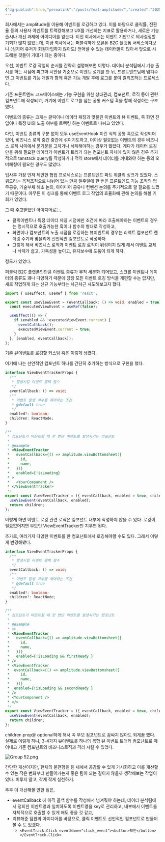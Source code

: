 ```yaml
---
{"dg-publish":true,"permalink":"/posts/feat-amplitude/","created":"2025-08-24","updated":"2025-08-24T19:34:00"}
---
```


회사에서는 amplitude를 이용해 이벤트를 로깅하고 있다. 이를 바탕으로 클릭률, 전환율 등의 사용자 이벤트를 트랙킹해보고 UX를 개선하는 지표로 활용하거나, 새로운 기능 출시나 개선 과제에 아이디어를 얻는다. 이전 회사에서는 이벤트 기반으로 의사결정할 기회가 많지 않았는데, 지금 회사에서는 퍼블릭하게 오픈된 B2C 플랫폼 서비스이다보니 (심지어 유저가 회원가입하지 않아도) 얻어낼 수 있는 데이터들이 많아서 앞으로 시도해볼 것들이 기대가 되는 중이다.

우선, 이벤트 로깅 작업의 순서를 간략히 설명해보면 이렇다. 데이터 분석팀에서 기능 출시를 하는 시점에 피그마 시안을 기준으로 이벤트 설계를 한 뒤, 프론트엔드팀에 넘겨주면 그 이벤트를 기능 개발과 함께 혹은 기능 개발 후에 로그를 붙여 릴리즈하는 프로세스다.

기존 프론트엔드 코드베이스에는 기능 구현을 위한 상태관리, 컴포넌트, 로직 등이 관련 컴포넌트에 작성되고, 거기에 이벤트 로그를 심는 공통 커스텀 훅을 함께 작성하는 구조였다.

이벤트의 종류는 크게는 클릭이나 데이터 패칭과 맞물린 이벤트와 뷰 이벤트, 즉 화면 진입이나 특정 UI의 노출 여부를 트랙킹 하는 이벤트로 나뉘고 있었다.

다만, 이벤트 종류의 구분 없이 모두 useEventHook 이런 식의 공통 훅으로 작성되어 있어, 비즈니스 로직 중간 중간에 섞이기도하고, 더이상 필요없는 이벤트의 경우 비즈니스 로직 사이에서 분기문을 고치거나 삭제해야하는 경우가 많았다. 게다가 데이터 로깅만을 위해 필요한 데이터가 이벤트가 트리거 되는 컴포넌트 자체에 있지 않은 경우 추가적으로 tanstack query를 작성하거나 적역 store에서 데이터를 꺼내와야 하는 등의 오버페칭이 필요한 경우도 많았다. 

입사후 가장 먼저 제안한 협업 프로세스로는 프론트엔드 파트 위클리 싱크가 있었다. 스쿼드라는 목적조직으로 나뉘어 있는 만큼 일주일에 한 번은 프론트엔드 기능 조직의 업무공유, 기술부채 해소 논의, 아이디어 공유나 컨벤션 논의를 주기적으로 할 필요를 느꼈기 때문이다. 아무튼 이 싱크를 통해 이벤트 로그 작업의 효율화에 관해 논의를 해볼 기회가 있었다.

그 때 주고받았던 아이디어로는, 
- 클릭이벤트나 특정 데이터 페칭 시점에만 조건에 따라 호출해야하는 이벤트의 경우는 명시적으로 호출가능한 훅이나 함수의 형태로 작성하고, 
- 화면이나 컴포넌트의 노출 시점을 로깅하는 뷰이벤트의 경우는 리액트 컴포넌트 렌더링 주기와 맞물리게 선언적인 컴포넌트로 작성하자.
- 그렇게 해서 비즈니스 로직과 이벤트 로깅 로직이 뒤섞이지 않게 해서 이벤트 교체나 삭제가 쉽고, 가독성을 높이고, 유지보수에 도움이 되게 하자.

정도가 있었다.

퍼블릭 B2C 플랫폼인만큼 이벤트 종류가 무척 세분화 되어있고, 스크롤 이벤트나 데이터의 종류도 꽤나 다양하기 때문에 당장 모든 이벤트 로깅 방식을 개편할 수는 없지만, 새로 작업하게 되는 신규 기능부터는 차근차근 시도해보고자 했다.

```ts
import { useEffect, useRef } from 'react';

export const useViewEvent = (eventCallback: () => void, enabled = true) => {
  const executedViewEvent = useRef(false);

  useEffect(() => {
    if (enabled && !executedViewEvent.current) {
      eventCallback();
      executedViewEvent.current = true;
    }
  }, [enabled, eventCallback]);
};
```

기존 뷰이벤트를 로깅할 커스텀 훅은 이렇게 생겼다.

여기에 나는 선언적인 컴포넌트 하나를 간단히 추가하는 방식으로 구현을 했다. 

```ts
interface ViewEventTrackerProps {
  /**
   * 발생시킬 이벤트 콜백 함수
   */
  eventCallback: () => void;
  /**
   * 이벤트 발생 여부를 제어하는 조건
   * @default true
   */
  enabled?: boolean;
  children: ReactNode;
}

/**
 * 컴포넌트가 마운트될 때 한 번만 이벤트를 발생시키는 컴포넌트
 *
 * @example
 * <ViewEventTracker
 *   eventCallback={() => amplitude.viewBottomsheet({
 *     id,
 *     name,
 *   })}
 *   enabled={!isLoading}
 * >
 *   <YourComponent />
 * </ViewEventTracker>
 */
export const ViewEventTracker = ({ eventCallback, enabled = true, children }: ViewEventTrackerProps) => {
  useViewEvent(eventCallback, enabled);
  return children;
};
```

이렇게 하면 이벤트 로깅 관련 로직은 컴포넌트 내부에 작성하지 않을 수 있다. 로깅이 필요없어지면 부모인 ViewEventTracker만 지우면 된다.

추가로, 여러가지 다양한 이벤트를 한 컴포넌트에서 로깅해야할 수도 있다. 그래서 이렇게 변경해봤다.

```ts
interface ViewEventTrackerProps {
  /**
   * 발생시킬 이벤트 콜백 함수
   */
  eventCallback: () => void;
  /**
   * 이벤트 발생 여부를 제어하는 조건
   * @default true
   */
  enabled?: boolean;
  children?: ReactNode;
}

/**
 * 컴포넌트가 마운트될 때 한 번만 이벤트를 발생시키는 컴포넌트
 *
 * @example
 * <>
 * <ViewEventTracker
 *   eventCallback={() => amplitude.viewBottomsheet({
 *     id,
 *     name,
 *   })}
 *   enabled={!isLoading && firstReady }
 * />
 * <ViewEventTracker 
 *  eventCallback={() => amplitude.viewBottomsheet({
 *     id,
 *     name,
 *   })}
 *  enabled={!isLoading && secondReady }
 * />
 * <YourComponent />
 * </>
 */
export const ViewEventTracker = ({ eventCallback, enabled = true, children }: ViewEventTrackerProps) => {
  useViewEvent(eventCallback, enabled);
  return children;
};
```

children prop을 optional하게 해서 꼭 부모 컴포넌트로 감싸지 않아도 되게끔 했다. 실제로 이렇게 하니, 3-4가지 뷰이벤트를 하나의 복합 뷰 이벤트 트래커 컴포넌트로 떼어내고 기존 컴포넌트의 비즈니스로직과 격리 시킬 수 있었다.

![Group 52.png](/img/user/Group%2052.png)

간단한 개선이지만, 현재의 불편함을 팀 내에서 공감할 수 있게 가시화하고 이를 개선할 수 있는 작은 변화부터 만들어가는게 좋은 팀이 되는 길이지 않을까 생각해보는 작업이었다. 미루지 말고, 작게 작게 실천하기.

추후 더 개선해볼 만한 점은, 
- eventCallback 에 아직 콜백 함수를 작성해서 넘겨줘야 하는데, 데이터 분석팀에서 정의한 이벤트명과 일치하도록 이벤트명을 key로 관리하고, 내부에서 이벤트를 자체적으로 호출할 수 있게 해도 좋을 것 같고,
- 리뷰해준 팀원의 아이디어를 바탕으로, 클릭 이벤트도 선언적인 컴포넌트로 만들어볼 수 도 있겠다. 
	- `<EventTrack.Click eventName="click_event"><button>확인</button></EventTrack.Click>`


